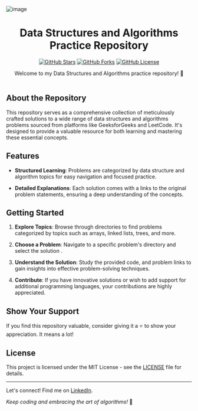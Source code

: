 <p align="center">
  
  ![image](https://github.com/VedantiBhoyar/DSA/assets/71519458/a50db9c8-79ac-4daa-8261-7a1c8d2a4b1e)

</p>

<h1 align="center">Data Structures and Algorithms Practice Repository</h1>

<p align="center">
  <a href="https://github.com/VedantiBhoyar/DSA/stargazers"><img alt="GitHub Stars" src="https://img.shields.io/github/stars/VedantiBhoyar/DSA.svg"></a>
  <a href="https://github.com/VedantiBhoyar/DSA/network/members"><img alt="GitHub Forks" src="https://img.shields.io/github/forks/VedantiBhoyar/DSA.svg"></a>
  <a href="https://github.com/VedantiBhoyar/DSA/blob/main/LICENSE"><img alt="GitHub License" src="https://img.shields.io/github/license/VedantiBhoyar/DSA.svg"></a>
</p>

<div align="center">
  Welcome to my Data Structures and Algorithms practice repository! 🚀
</div>

<br>

## About the Repository

This repository serves as a comprehensive collection of meticulously crafted solutions to a wide range of data structures and algorithms problems sourced from platforms like GeeksforGeeks and LeetCode. It's designed to provide a valuable resource for both learning and mastering these essential concepts.


## Features

- **Structured Learning**: Problems are categorized by data structure and algorithm topics for easy navigation and focused practice.

- **Detailed Explanations**: Each solution comes with a links to the original problem statements, ensuring a deep understanding of the concepts.


## Getting Started

1. **Explore Topics**: Browse through directories to find problems categorized by topics such as arrays, linked lists, trees, and more.

2. **Choose a Problem**: Navigate to a specific problem's directory and select the solution .

3. **Understand the Solution**: Study the provided code,  and problem links to gain insights into effective problem-solving techniques.

4. **Contribute**: If you have innovative solutions or wish to add support for additional programming languages, your contributions are highly appreciated.

## Show Your Support

If you find this repository valuable, consider giving it a ⭐️ to show your appreciation. It means a lot!

## License

This project is licensed under the MIT License - see the [LICENSE](LICENSE) file for details.

---

Let's connect! Find me on [LinkedIn](https://www.linkedin.com/in/vedanti-bhoyar/).

_Keep coding and embracing the art of algorithms!_ 🌟
